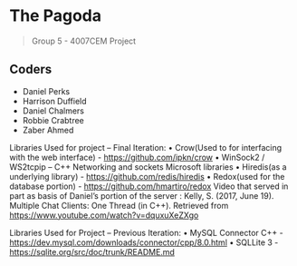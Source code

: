 # The Pagoda
> Group 5 - 4007CEM Project

## Coders
- Daniel Perks
- Harrison Duffield
- Daniel Chalmers
- Robbie Crabtree
- Zaber Ahmed

Libraries Used for project – Final Iteration:
•	Crow(Used to for interfacing with the web interface) - https://github.com/ipkn/crow
•	WinSock2 / WS2tcpip – C++ Networking and sockets Microsoft libraries
•	Hiredis(as a underlying library) - https://github.com/redis/hiredis
•	Redox(used for the database portion) - https://github.com/hmartiro/redox
Video that served in part as basis of Daniel’s portion of the server :  Kelly, S. (2017, June 19). Multiple Chat Clients: One Thread (in C++). Retrieved from https://www.youtube.com/watch?v=dquxuXeZXgo

Libraries Used for Project – Previous Iteration:
•	MySQL Connector C++ - https://dev.mysql.com/downloads/connector/cpp/8.0.html
•	SQLLite 3 - https://sqlite.org/src/doc/trunk/README.md
